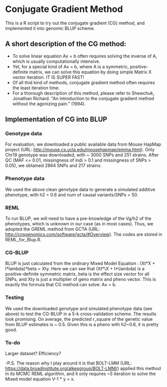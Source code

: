 # Conjugate Gradient Method
This is a R script to try out the conjugate gradient (CG) method, and implemented it into genomic BLUP scheme.

## A short description of the CG method:
- To solve linear equation Ax = b often requires solving the inverse of A, which is usually computationally intensive.
- Yet, for a special kind of Ax = b, where A is a symmetric, positive-definite matrix, we can solve this equation by doing simple Matrix X vector iteration.  IT IS SUPER FAST!  
- Of all thid kind of methods, conjugate gradient method often requires the least iteration time. 
- For a thorough description of this method, please refer to   Shewchuk, Jonathan Richard. "An introduction to the conjugate gradient method without the agonizing pain." (1994).


## Implementation of CG into BLUP

### Genotype data
For evaluation, we downloaded a public available data from Mouse HapMap project (URL: http://mouse.cs.ucla.edu/mousehapmap/emma.html). Only Chr19 genotype was downloaded, with ~ 3000 SNPs and 251 strains. After QC (MAF <= 0.01, missingness of indi > 0.1 and missingness of SNPs > 0.05), we obtained 2864 SNPs and 217 strains. 


### Phenotype data
We used the above clean genotype data to generate a simulated additive phenotype, with h2 = 0.6 and num of causal variants/SNPs = 50. 


### REML
To run BLUP, we will need to have a pre-knowledge of the Vg/h2 of the phenotypes, which is unknown in our case (as in most cases). Thus, we adopted the GREML method from GCTA (URL: http://cnsgenomics.com/software/gcta/#Overview). The codes are stored in REML_for_Blup.R. 

### CG-BLUP
BLUP is just calculated from the ordinary Mixed Model Equation : (Xt\*X + I\*lambda)*beta = Xty. Here we can see that (Xt\*\X + I\*\lambda) is a positive-definite symmetric matrix, beta is the effect size vector for all SNPs, and Xty is just a multiplier of geno matrix and pheno vector. 
This is exactly the formula that CG method can solve: Ax = b.

### Testing
We used the downloaded genotype and simulated phenotype data (see above) to test the CG-BLUP in a 5-k cross-validation scheme. The results look promising. 
On average, the predicted r_square of the genetic value from BLUP estimates is ~ 0.5. Given this is a pheno with h2~0.6, it is pretty good. 

### To-do
Larger dataset? Efficiency?

-P.S. The reason why I play around it is that BOLT-LMM (URL: https://data.broadinstitute.org/alkesgroup/BOLT-LMM/) applied this method in its MCMC REML algorithm, and it only requires ~5 iteration to solve the Mixed model equation  V-1 * y = x. 

